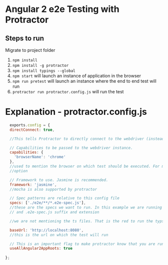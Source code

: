 # Angular 2 e2e Testing with Protractor

## Steps to run
<enter>
Migrate to project folder
<enter>

1. `npm install`
2. `npm install -g protractor`
3. `npm install typings --global`
4. `npm start` will launch an instance of application in the browser
5. `npm run pretest` will launch an instance where the end to end test will run
6. `protractor run protractor.config.js` will run the test

<enter>

# Explanation - protractor.config.js

```javascript
  exports.config = {
  directConnect: true,

  //This tells Protractor to directly connect to the webdriver (instead of connecting to a local selenium server)

  // Capabilities to be passed to the webdriver instance.
  capabilities: {
    'browserName': 'chrome'
  },
  //used to mention the browser on which test should be executed. For multiple browsers we need multiCapabilities
  //option

  // Framework to use. Jasmine is recommended.
  framework: 'jasmine',
  //mocha is also supported by protractor

  // Spec patterns are relative to this config file
  specs: ['./e2e/**/*.e2e-spec.js'],
  //these are the specs we want to run. In this example we are running all the tests present in the e2e directory
  // and .e2e-spec.js suffix and extension

  //we are not mentioning the ts files. That is the red to run the typscript compiler before running protractor test

  baseUrl: 'http://localhost:8080',
  //this is the url on which the test will run

  // This is an important flag to make protractor know that you are running an angular 2 application
  useAllAngular2AppRoots: true
  
};
```

